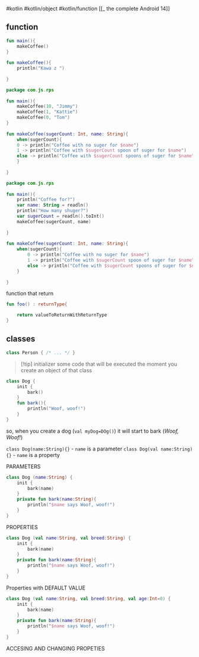 #kotlin #kotlin/object #kotlin/function 
[[_ the complete Android 14]]

## function

```kotlin
fun main(){  
	makeCoffee()  
}  
  
fun makeCoffee(){  
	println("Kawa z ")  
	
}
```

```kotlin
package com.js.rps  
  
fun main(){  
	makeCoffee(10, "Jimmy")  
	makeCoffee(1, "Kattie")  
	makeCoffee(0, "Tom")  
}  
  
fun makeCoffee(sugerCount: Int, name: String){  
	when(sugerCount){  
	0 -> println("Coffee with no suger for $name")  
	1 -> println("Coffee with $sugerCount spoon of suger for $name")  
	else -> println("Coffee with $sugerCount spoons of suger for $name")  
	}  
  
}
```


```kotlin
package com.js.rps  
  
fun main(){  
	println("Coffee for?")  
	var name: String = readln()  
	println("How many shuger?")  
	var sugerCount = readln().toInt()  
	makeCoffee(sugerCount, name)  
  
}  
  
fun makeCoffee(sugerCount: Int, name: String){  
	when(sugerCount){  
		0 -> println("Coffee with no suger for $name")  
		1 -> println("Coffee with $sugerCount spoon of suger for $name")  
		else -> println("Coffee with $sugerCount spoons of suger for $name")  
	}  
  
}
```


function that return
```kotlin
fun foo() : returnType{

	return valueToReturnWithReturnType
}
```


## classes

```kotlin
class Person { /* ... */ }
```

>[!tip] initializer 
>some code that will be executed the moment you create an object of  that class
```kotlin
class Dog {  
	init {  
		bark()  
	}  
	fun bark(){  
		println("Woof, woof!")  
	}  
}
```
so, when you create a dog (`val myDog=DOg()`) it will start to bark (*Woof, Woof!*)


`class Dog(name:String){}` - `name` is a parameter
`class Dog(val name:String){}` - `name` is a property

PARAMETERS
```kotlin
class Dog (name:String) {  
	init {  
		bark(name)  
	}  
	private fun bark(name:String){  
		println("$name says Woof, woof!")  
	}  
}
```


PROPERTIES
```kotlin
class Dog (val name:String, val breed:String) {  
	init {  
		bark(name)  
	}  
	private fun bark(name:String){  
		println("$name says Woof, woof!")  
	}  
}
```

Properties with DEFAULT VALUE
```kotlin
class Dog (val name:String, val breed:String, val age:Int=0) {  
	init {  
		bark(name)  
	}  
	private fun bark(name:String){  
		println("$name says Woof, woof!")  
	}  
}
```


ACCESING AND CHANGING PROPETIES








